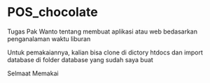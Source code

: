# POS_chocolate
Tugas Pak Wanto tentang membuat aplikasi atau web bedasarkan penganalaman waktu liburan

Untuk pemakaiannya, kalian bisa clone di dictory htdocs dan import database di folder database yang sudah saya buat

Selmaat Memakai
